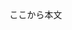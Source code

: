 <!----------------------【設定】-------------------------

# プロパティに表示される書面のタイトルを指定ください。
書題名: -

# 3つの書式（n=普通、k=契約、j=条文）を指定できます。
文書式: n

# ページ番号を記載するかどうか（有、無）を指定できます。
頁番号: 有

# 行番号を記載するかどうか（有、無）を指定できます。
行番号: 無

# 用紙のサイズ（A3、A3P、A4、A4L）を指定できます。
用紙サ: A4

# 上下左右の余白をセンチメートル単位で指定できます。
上余白: 3.5
下余白: 2.2
左余白: 3.0
右余白: 2.0

# 明朝体とゴシック体のフォントを指定できます。
明朝体: ＭＳ 明朝
ゴシ体: ＭＳ ゴシック

# 文字の大きさをポイント単位で指定できます。
文字サ: 12.0

# 行間の高さをフォントの高さの倍数で指定できます。
行間高: 2.14

# セクション前後の余白を行間の高さの倍数で指定できます。
節前高: 0.0, 0.0, 0.0, 0.0, 0.0, 0.0
節後高: 0.0, 0.0, 0.0, 0.0, 0.0, 0.0

# 半角字と全角字の間の余白（有、無）を指定できます。
字間整: 無

# 元のWordファイルの最終更新日が自動で指定されます。
起源時: 2022-12-29 00:00:00

-------------------------------------------------------->

ここから本文

